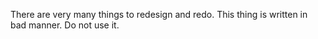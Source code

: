There are very many things to redesign and redo. This thing is written in bad manner. Do not use it.
